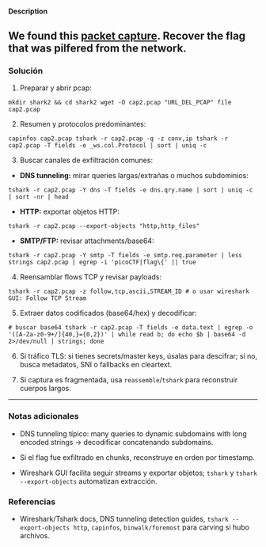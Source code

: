 #### Description

We found this [packet capture](https://jupiter.challenges.picoctf.org/static/b506393b6f9d53b94011df000c534759/capture.pcap). Recover the flag that was pilfered from the network.
---

### **Solución** 

1. Preparar y abrir pcap:
    

`mkdir shark2 && cd shark2 wget -O cap2.pcap "URL_DEL_PCAP" file cap2.pcap`

2. Resumen y protocolos predominantes:
    

`capinfos cap2.pcap tshark -r cap2.pcap -q -z conv,ip tshark -r cap2.pcap -T fields -e _ws.col.Protocol | sort | uniq -c`

3. Buscar canales de exfiltración comunes:
    

- **DNS tunneling:** mirar queries largas/extrañas o muchos subdominios:
    

`tshark -r cap2.pcap -Y dns -T fields -e dns.qry.name | sort | uniq -c | sort -nr | head`

- **HTTP:** exportar objetos HTTP:
    

`tshark -r cap2.pcap --export-objects "http,http_files"`

- **SMTP/FTP:** revisar attachments/base64:
    

`tshark -r cap2.pcap -Y smtp -T fields -e smtp.req.parameter | less strings cap2.pcap | egrep -i 'picoCTF|flag\{' || true`

4. Reensamblar flows TCP y revisar payloads:
    

`tshark -r cap2.pcap -z follow,tcp,ascii,STREAM_ID # o usar wireshark GUI: Follow TCP Stream`

5. Extraer datos codificados (base64/hex) y decodificar:
    

`# buscar base64 tshark -r cap2.pcap -T fields -e data.text | egrep -o '([A-Za-z0-9+/]{40,}={0,2})' | while read b; do echo $b | base64 -d 2>/dev/null | strings; done`

6. Si tráfico TLS: si tienes secrets/master keys, úsalas para descifrar; si no, busca metadatos, SNI o fallbacks en cleartext.
    
7. Si captura es fragmentada, usa `reassemble`/`tshark` para reconstruir cuerpos largos.
    

---

### **Notas adicionales**

- DNS tunneling típico: many queries to dynamic subdomains with long encoded strings → decodificar concatenando subdomains.
    
- Si el flag fue exfiltrado en chunks, reconstruye en orden por timestamp.
    
- Wireshark GUI facilita seguir streams y exportar objetos; `tshark` y `tshark --export-objects` automatizan extracción.
    



### **Referencias**

- Wireshark/Tshark docs, DNS tunneling detection guides, `tshark --export-objects http`, `capinfos`, `binwalk/foremost` para carving si hubo archivos.